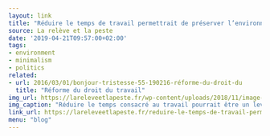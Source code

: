 ```yaml
---
layout: link
title: "Réduire le temps de travail permettrait de préserver l’environnement"
source: La relève et la peste
date: '2019-04-21T09:57:00+02:00'
tags:
- environment
- minimalism
- politics
related:
- url: 2016/03/01/bonjour-tristesse-55-190216-réforme-du-droit-du
  title: "Réforme du droit du travail"
img_url: https://lareleveetlapeste.fr/wp-content/uploads/2018/11/image-couv-site-0213.jpg
img_caption: "Réduire le temps consacré au travail pourrait être un levier majeur de la transition écologique et sociale. Depuis plus de dix ans, les économistes écolo anglo-saxons étudient le lien entre réduction du temps de travail et empreinte écologique."
link_url: https://lareleveetlapeste.fr/reduire-le-temps-de-travail-permettrait-de-preserver-lenvironnement/
menu: "blog"
---
```

